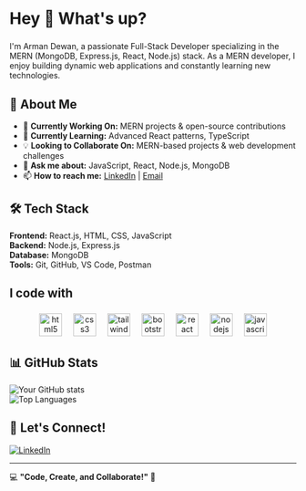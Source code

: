 <h1 align="left">Hey 👋 What's up?</h1>

###

<p align="left">I'm Arman Dewan, a passionate Full-Stack Developer specializing in the MERN (MongoDB, Express.js, React, Node.js) stack. As a MERN developer, I enjoy building dynamic web applications and constantly learning new technologies.</p>

## 🚀 About Me  
- 🔭 **Currently Working On:** MERN projects & open-source contributions  
- 🌱 **Currently Learning:** Advanced React patterns, TypeScript  
- 💡 **Looking to Collaborate On:** MERN-based projects & web development challenges  
- 💬 **Ask me about:** JavaScript, React, Node.js, MongoDB  
- 📫 **How to reach me:** [LinkedIn](www.linkedin.com/in/md-arman-dewan) | [Email](mdarmandewan88@gmail.com)  

## 🛠 Tech Stack  
**Frontend:** React.js, HTML, CSS, JavaScript  
**Backend:** Node.js, Express.js  
**Database:** MongoDB  
**Tools:** Git, GitHub, VS Code, Postman 

###

<h2 align="left">I code with</h2>

###

<div align="center">
  <img src="https://cdn.jsdelivr.net/gh/devicons/devicon/icons/html5/html5-original.svg" height="40" alt="html5 logo"  />
  <img width="12" />
  <img src="https://cdn.jsdelivr.net/gh/devicons/devicon/icons/css3/css3-original.svg" height="40" alt="css3 logo"  />
  <img width="12" />
  <img src="https://cdn.jsdelivr.net/gh/devicons/devicon/icons/tailwindcss/tailwindcss-original-wordmark.svg" height="40" alt="tailwindcss logo"  />
  <img width="12" />
  <img src="https://cdn.jsdelivr.net/gh/devicons/devicon/icons/bootstrap/bootstrap-original.svg" height="40" alt="bootstrap logo"  />
  <img width="12" />
  <img src="https://cdn.jsdelivr.net/gh/devicons/devicon/icons/react/react-original.svg" height="40" alt="react logo"  />
  <img width="12" />
  <img src="https://cdn.jsdelivr.net/gh/devicons/devicon/icons/nodejs/nodejs-original.svg" height="40" alt="nodejs logo"  />
  <img width="12" />
  <img src="https://cdn.jsdelivr.net/gh/devicons/devicon/icons/javascript/javascript-original.svg" height="40" alt="javascript logo"  />
</div>

###

## 📊 GitHub Stats  
![Your GitHub stats](https://github-readme-stats.vercel.app/api?username=armandewan&show_icons=true&theme=radical)  
![Top Languages](https://github-readme-stats.vercel.app/api/top-langs/?username=armandewan&layout=compact&theme=radical)  

## 📢 Let's Connect!  
[![LinkedIn](https://img.shields.io/badge/LinkedIn-blue?style=for-the-badge&logo=linkedin)](www.linkedin.com/in/md-arman-dewan)  

---

💻 **"Code, Create, and Collaborate!"** 🚀  
